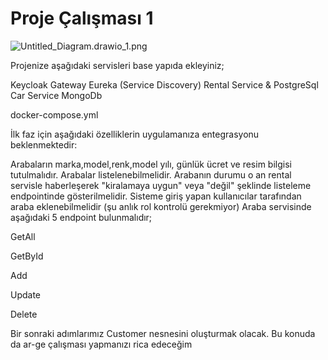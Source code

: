 # Proje Çalışması 1

![Untitled_Diagram.drawio_1.png](..%2F..%2F..%2FUsers%2Fkahra%2FDownloads%2FUntitled_Diagram.drawio_1.png)


Projenize aşağıdaki servisleri base yapıda ekleyiniz;

Keycloak
Gateway
Eureka (Service Discovery)
Rental Service & PostgreSql
Car Service MongoDb


docker-compose.yml

İlk faz için aşağıdaki özelliklerin uygulamanıza entegrasyonu beklenmektedir:

Arabaların marka,model,renk,model yılı, günlük ücret ve resim bilgisi tutulmalıdır.
Arabalar listelenebilmelidir.
Arabanın durumu o an rental servisle haberleşerek "kiralamaya uygun" veya "değil" şeklinde listeleme endpointinde gösterilmelidir.
Sisteme giriş yapan kullanıcılar tarafından araba eklenebilmelidir (şu anlık rol kontrolü gerekmiyor)
Araba servisinde aşağıdaki 5 endpoint bulunmalıdır;

GetAll

GetById

Add

Update

Delete

Bir sonraki adımlarımız Customer nesnesini oluşturmak olacak. Bu konuda da ar-ge çalışması yapmanızı rica edeceğim 
